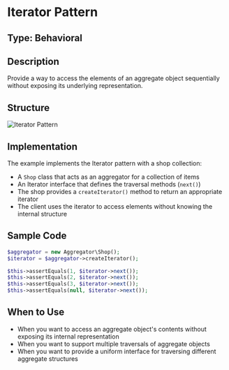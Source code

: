 # Iterator Pattern

## Type: Behavioral

## Description
Provide a way to access the elements of an aggregate object sequentially without exposing its underlying representation.

## Structure
![Iterator Pattern](https://github.com/olegre/DesignPatterns/blob/master/~images/Iterator.png)

## Implementation
The example implements the Iterator pattern with a shop collection:
- A `Shop` class that acts as an aggregator for a collection of items
- An Iterator interface that defines the traversal methods (`next()`)
- The shop provides a `createIterator()` method to return an appropriate iterator
- The client uses the iterator to access elements without knowing the internal structure

## Sample Code

```php
$aggregator = new Aggregator\Shop();
$iterator = $aggregator->createIterator();

$this->assertEquals(1, $iterator->next());
$this->assertEquals(2, $iterator->next());
$this->assertEquals(3, $iterator->next());
$this->assertEquals(null, $iterator->next());
```

## When to Use
- When you want to access an aggregate object's contents without exposing its internal representation
- When you want to support multiple traversals of aggregate objects
- When you want to provide a uniform interface for traversing different aggregate structures
